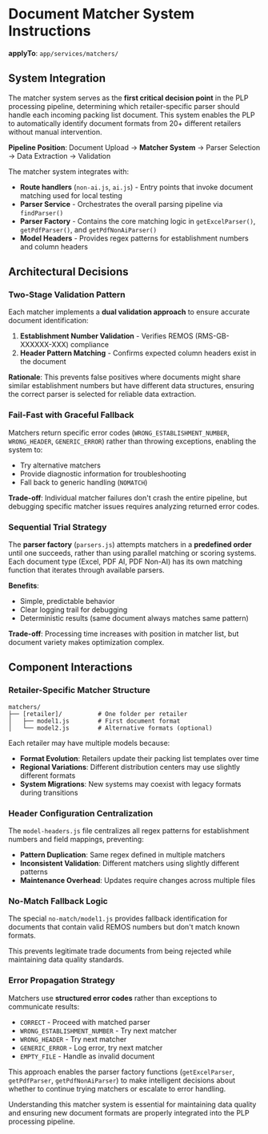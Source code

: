# Document Matcher System Instructions

**applyTo**: `app/services/matchers/`

## System Integration

The matcher system serves as the **first critical decision point** in the PLP processing pipeline, determining which retailer-specific parser should handle each incoming packing list document. This system enables the PLP to automatically identify document formats from 20+ different retailers without manual intervention.

**Pipeline Position**: Document Upload → **Matcher System** → Parser Selection → Data Extraction → Validation

The matcher system integrates with:
- **Route handlers** (`non-ai.js`, `ai.js`) - Entry points that invoke document matching used for local testing
- **Parser Service** - Orchestrates the overall parsing pipeline via `findParser()`
- **Parser Factory** - Contains the core matching logic in `getExcelParser()`, `getPdfParser()`, and `getPdfNonAiParser()`
- **Model Headers** - Provides regex patterns for establishment numbers and column headers

## Architectural Decisions

### Two-Stage Validation Pattern
Each matcher implements a **dual validation approach** to ensure accurate document identification:

1. **Establishment Number Validation** - Verifies REMOS (RMS-GB-XXXXXX-XXX) compliance
2. **Header Pattern Matching** - Confirms expected column headers exist in the document

**Rationale**: This prevents false positives where documents might share similar establishment numbers but have different data structures, ensuring the correct parser is selected for reliable data extraction.

### Fail-Fast with Graceful Fallback
Matchers return specific error codes (`WRONG_ESTABLISHMENT_NUMBER`, `WRONG_HEADER`, `GENERIC_ERROR`) rather than throwing exceptions, enabling the system to:
- Try alternative matchers
- Provide diagnostic information for troubleshooting
- Fall back to generic handling (`NOMATCH`)

**Trade-off**: Individual matcher failures don't crash the entire pipeline, but debugging specific matcher issues requires analyzing returned error codes.

### Sequential Trial Strategy
The **parser factory** (`parsers.js`) attempts matchers in a **predefined order** until one succeeds, rather than using parallel matching or scoring systems. Each document type (Excel, PDF AI, PDF Non-AI) has its own matching function that iterates through available parsers.

**Benefits**:
- Simple, predictable behavior
- Clear logging trail for debugging
- Deterministic results (same document always matches same pattern)

**Trade-off**: Processing time increases with position in matcher list, but document variety makes optimization complex.

## Component Interactions

### Retailer-Specific Matcher Structure
```
matchers/
├── [retailer]/          # One folder per retailer
│   ├── model1.js        # First document format
│   └── model2.js        # Alternative formats (optional)
```

Each retailer may have multiple models because:
- **Format Evolution**: Retailers update their packing list templates over time
- **Regional Variations**: Different distribution centers may use slightly different formats  
- **System Migrations**: New systems may coexist with legacy formats during transitions

### Header Configuration Centralization
The `model-headers.js` file centralizes all regex patterns for establishment numbers and field mappings, preventing:
- **Pattern Duplication**: Same regex defined in multiple matchers
- **Inconsistent Validation**: Different matchers using slightly different patterns
- **Maintenance Overhead**: Updates require changes across multiple files

### No-Match Fallback Logic
The special `no-match/model1.js` provides fallback identification for documents that contain valid REMOS numbers but don't match known formats.

This prevents legitimate trade documents from being rejected while maintaining data quality standards.

### Error Propagation Strategy
Matchers use **structured error codes** rather than exceptions to communicate results:
- `CORRECT` - Proceed with matched parser
- `WRONG_ESTABLISHMENT_NUMBER` - Try next matcher
- `WRONG_HEADER` - Try next matcher  
- `GENERIC_ERROR` - Log error, try next matcher
- `EMPTY_FILE` - Handle as invalid document

This approach enables the parser factory functions (`getExcelParser`, `getPdfParser`, `getPdfNonAiParser`) to make intelligent decisions about whether to continue trying matchers or escalate to error handling.

Understanding this matcher system is essential for maintaining data quality and ensuring new document formats are properly integrated into the PLP processing pipeline.
